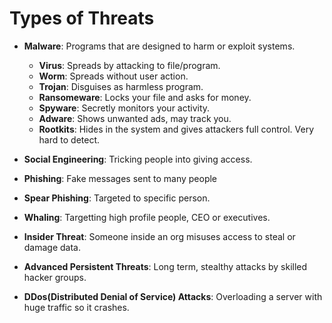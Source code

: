 # Types of Threats
- **Malware**: Programs that are designed to harm or exploit systems.
    - **Virus**: Spreads by attacking to file/program.
    - **Worm**: Spreads without user action.
    - **Trojan**: Disguises as harmless program.
    - **Ransomeware**: Locks your file and asks for money.
    - **Spyware**: Secretly monitors your activity.
    - **Adware**: Shows unwanted ads, may track you.
    - **Rootkits**: Hides in the system and gives attackers full control. Very hard to detect.

- **Social Engineering**: Tricking people into giving access.
- **Phishing**: Fake messages sent to many people 
- **Spear Phishing**: Targeted to specific person.
- **Whaling**: Targetting high profile people, CEO or executives.
- **Insider Threat**: Someone inside an org misuses access to steal or damage data.
- **Advanced Persistent Threats**: Long term, stealthy  attacks by skilled hacker groups.
- **DDos(Distributed Denial of Service) Attacks**: Overloading a server with huge traffic so it crashes.